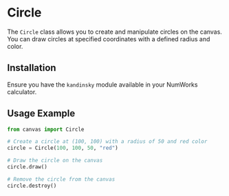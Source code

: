 # Circle

The `Circle` class allows you to create and manipulate circles on the canvas. You can draw circles at specified coordinates with a defined radius and color.

## Installation

Ensure you have the `kandinsky` module available in your NumWorks calculator.

## Usage Example

```python
from canvas import Circle

# Create a circle at (100, 100) with a radius of 50 and red color
circle = Circle(100, 100, 50, "red")

# Draw the circle on the canvas
circle.draw()

# Remove the circle from the canvas
circle.destroy()
```
